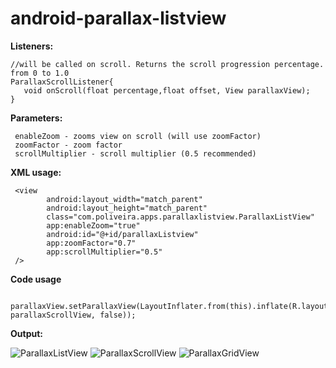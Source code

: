 android-parallax-listview
=========================

**Listeners:**

    //will be called on scroll. Returns the scroll progression percentage. from 0 to 1.0
    ParallaxScrollListener{
       void onScroll(float percentage,float offset, View parallaxView);
    }

**Parameters:**

     enableZoom - zooms view on scroll (will use zoomFactor)
     zoomFactor - zoom factor
     scrollMultiplier - scroll multiplier (0.5 recommended)

**XML usage:**

     <view
            android:layout_width="match_parent"
            android:layout_height="match_parent"
            class="com.poliveira.apps.parallaxlistview.ParallaxListView"
            app:enableZoom="true"
            android:id="@+id/parallaxListview"
            app:zoomFactor="0.7"
            app:scrollMultiplier="0.5"
     />

**Code usage**

     parallaxView.setParallaxView(LayoutInflater.from(this).inflate(R.layout.myParallaxView, parallaxScrollView, false));


**Output:**

![ParallaxListView](https://github.com/kanytu/android-parallax-listview/blob/master/screenshots/teste.gif)
![ParallaxScrollView](https://github.com/kanytu/android-parallax-listview/blob/master/screenshots/teste2.gif)
![ParallaxGridView](https://github.com/kanytu/android-parallax-listview/blob/master/screenshots/teste3.gif)
